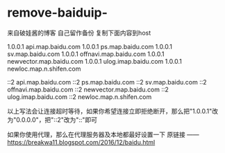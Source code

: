 # remove-baiduip-
来自破娃酱的博客 自己留作备份
复制下面内容到host 

1.0.0.1 api.map.baidu.com
1.0.0.1 ps.map.baidu.com
1.0.0.1 sv.map.baidu.com
1.0.0.1 offnavi.map.baidu.com
1.0.0.1 newvector.map.baidu.com
1.0.0.1 ulog.imap.baidu.com
1.0.0.1 newloc.map.n.shifen.com

::2 api.map.baidu.com
::2 ps.map.baidu.com
::2 sv.map.baidu.com
::2 offnavi.map.baidu.com
::2 newvector.map.baidu.com
::2 ulog.imap.baidu.com
::2 newloc.map.n.shifen.com

以上写法会让连接超时等待，如果你希望连接立即拒绝断开，那么把"1.0.0.1"改为"0.0.0.0"，把"::2"改为"::"即可

如果你使用代理，那么在代理服务器及本地都最好设置一下
原链接 ——https://breakwa11.blogspot.com/2016/12/baidu.html
